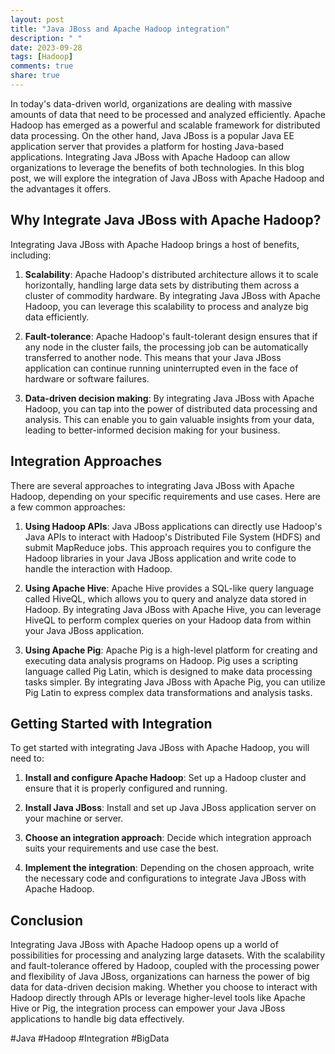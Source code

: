 ```yaml
---
layout: post
title: "Java JBoss and Apache Hadoop integration"
description: " "
date: 2023-09-28
tags: [Hadoop]
comments: true
share: true
---
```


In today's data-driven world, organizations are dealing with massive amounts of data that need to be processed and analyzed efficiently. Apache Hadoop has emerged as a powerful and scalable framework for distributed data processing. On the other hand, Java JBoss is a popular Java EE application server that provides a platform for hosting Java-based applications. Integrating Java JBoss with Apache Hadoop can allow organizations to leverage the benefits of both technologies. In this blog post, we will explore the integration of Java JBoss with Apache Hadoop and the advantages it offers.

## Why Integrate Java JBoss with Apache Hadoop?

Integrating Java JBoss with Apache Hadoop brings a host of benefits, including:

1. **Scalability**: Apache Hadoop's distributed architecture allows it to scale horizontally, handling large data sets by distributing them across a cluster of commodity hardware. By integrating Java JBoss with Apache Hadoop, you can leverage this scalability to process and analyze big data efficiently.

2. **Fault-tolerance**: Apache Hadoop's fault-tolerant design ensures that if any node in the cluster fails, the processing job can be automatically transferred to another node. This means that your Java JBoss application can continue running uninterrupted even in the face of hardware or software failures.

3. **Data-driven decision making**: By integrating Java JBoss with Apache Hadoop, you can tap into the power of distributed data processing and analysis. This can enable you to gain valuable insights from your data, leading to better-informed decision making for your business.

## Integration Approaches

There are several approaches to integrating Java JBoss with Apache Hadoop, depending on your specific requirements and use cases. Here are a few common approaches:

1. **Using Hadoop APIs**: Java JBoss applications can directly use Hadoop's Java APIs to interact with Hadoop's Distributed File System (HDFS) and submit MapReduce jobs. This approach requires you to configure the Hadoop libraries in your Java JBoss application and write code to handle the interaction with Hadoop.

2. **Using Apache Hive**: Apache Hive provides a SQL-like query language called HiveQL, which allows you to query and analyze data stored in Hadoop. By integrating Java JBoss with Apache Hive, you can leverage HiveQL to perform complex queries on your Hadoop data from within your Java JBoss application.

3. **Using Apache Pig**: Apache Pig is a high-level platform for creating and executing data analysis programs on Hadoop. Pig uses a scripting language called Pig Latin, which is designed to make data processing tasks simpler. By integrating Java JBoss with Apache Pig, you can utilize Pig Latin to express complex data transformations and analysis tasks.

## Getting Started with Integration

To get started with integrating Java JBoss with Apache Hadoop, you will need to:

1. **Install and configure Apache Hadoop**: Set up a Hadoop cluster and ensure that it is properly configured and running.

2. **Install Java JBoss**: Install and set up Java JBoss application server on your machine or server.

3. **Choose an integration approach**: Decide which integration approach suits your requirements and use case the best.

4. **Implement the integration**: Depending on the chosen approach, write the necessary code and configurations to integrate Java JBoss with Apache Hadoop.

## Conclusion

Integrating Java JBoss with Apache Hadoop opens up a world of possibilities for processing and analyzing large datasets. With the scalability and fault-tolerance offered by Hadoop, coupled with the processing power and flexibility of Java JBoss, organizations can harness the power of big data for data-driven decision making. Whether you choose to interact with Hadoop directly through APIs or leverage higher-level tools like Apache Hive or Pig, the integration process can empower your Java JBoss applications to handle big data effectively.

#Java #Hadoop #Integration #BigData
